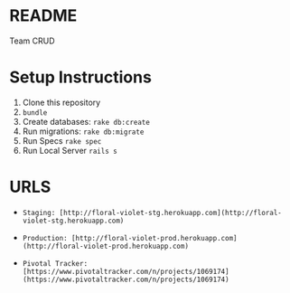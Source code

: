 README
======
Team CRUD

Setup Instructions
==================
1. Clone this repository
1. `bundle`
1. Create databases: `rake db:create`
1. Run migrations: `rake db:migrate`
1. Run Specs `rake spec`
1. Run Local Server `rails s`

URLS
====
*     Staging: [http://floral-violet-stg.herokuapp.com](http://floral-violet-stg.herokuapp.com)
*     Production: [http://floral-violet-prod.herokuapp.com](http://floral-violet-prod.herokuapp.com)
*     Pivotal Tracker: [https://www.pivotaltracker.com/n/projects/1069174](https://www.pivotaltracker.com/n/projects/1069174)
